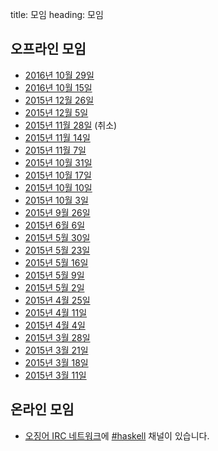 title: 모임
heading: 모임

## 오프라인 모임

- [2016년 10월 29일](/meetup/2016-10-29)
- [2016년 10월 15일](/meetup/2016-10-15)
- [2015년 12월 26일](/meetup/2015-12-26)
- [2015년 12월 5일](/meetup/2015-12-05)
- [2015년 11월 28일](/meetup/2015-11-28) (취소)
- [2015년 11월 14일](/meetup/2015-11-14)
- [2015년 11월 7일](/meetup/2015-11-07)
- [2015년 10월 31일](/meetup/2015-10-31)
- [2015년 10월 17일](/meetup/2015-10-17)
- [2015년 10월 10일](/meetup/2015-10-10)
- [2015년 10월 3일](/meetup/2015-10-03)
- [2015년 9월 26일](/meetup/2015-09-26)
- [2015년 6월 6일](/meetup/2015-06-06)
- [2015년 5월 30일](/meetup/2015-05-30)
- [2015년 5월 23일](/meetup/2015-05-23)
- [2015년 5월 16일](/meetup/2015-05-16)
- [2015년 5월 9일](/meetup/2015-05-09)
- [2015년 5월 2일](/meetup/2015-05-02)
- [2015년 4월 25일](/meetup/2015-04-25)
- [2015년 4월 11일](/meetup/2015-04-11)
- [2015년 4월 4일](/meetup/2015-04-04)
- [2015년 3월 28일](/meetup/2015-03-28)
- [2015년 3월 21일](/meetup/2015-03-21)
- [2015년 3월 18일](/meetup/2015-03-18)
- [2015년 3월 11일](/meetup/2015-03-11)

## 온라인 모임

- [오징어 IRC 네트워크](http://ozinger.org/)에 [#haskell](irc://irc.ozinger.org/#haskell) 채널이 있습니다.
